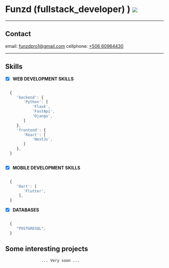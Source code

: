 # Funzd (fullstack_developer) ) ![](https://img.shields.io/badge/|-Pro-g.svg)

___

## Contact

email: [funzdpro1@gmail.com](mailto:funzdpro1@gmail.com?Subject=Contratar%20Servicios)
cellphone: [+506 60964430](https://api.whatsapp.com/send?phone=50660964430)

___

## Skills

- [x] **WEB DEVELOPMENT SKILLS**
```javascript

  {
     'backend': {
        'Python': [
            'Flask',
            'FastApi',
            'Django',
        ] 
     },
     'frontend': {
        'React': [
            'NextJs',
        ] 
     },
  }
  
````
- [x] **MOBILE DEVELOPMENT SKILLS**
```javascript

  {
     'Dart': [
        'Flutter',
      ],
  }

```
- [x] **DATABASES**
```javascript

  {
     "POSTGRESQL",
  }

```

## Some interesting projects

                    ... Very soon ...
